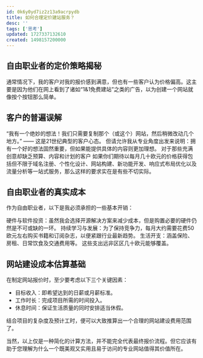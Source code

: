 ```yaml
---
id: 0k6y0yd7iz2z13a9acrpydb
title: 如何合理定价建站服务？
desc: ''
tags: ['思考']
updated: 1727337132610
created: 1498157200000
---
```

## 自由职业者的定价策略揭秘

通常情况下，我的客户对我的报价感到满意，但也有一些客户认为价格偏高。这主要是因为他们在网上看到了诸如“1&1免费建站”之类的广告，以为创建一个网站就像按个按钮那么简单。

## 客户的普遍误解
“我有一个绝妙的想法！我们只需要复制那个（或这个）网站，然后稍微改动几个地方。” —— 这是21世纪典型的客户心态。
但请允许我从专业角度出发来说明：拥有一个好的想法固然重要，但如果能提供具体的内容则更加理想。
对于那些充满创意却缺乏预算、内容和计划的客户
如果你们期待以每月几十欧元的价格获得包括但不限于域名注册、个性化设计、网站构建、新功能开发、响应式布局优化以及流量分析等一站式服务，那么这样的要求实在是有些不切实际。

## 自由职业者的真实成本
作为自由职业者，以下是我必须承担的一些基本开销：

硬件与软件投资：虽然我会选择开源解决方案来减少成本，但是购置必要的硬件仍然是不可或缺的一环。
持续学习与发展：为了保持竞争力，每月大约需要花费50欧元左右购买书籍和订阅杂志，以便紧跟行业最新趋势。
生活开支：涵盖保险、房租、日常饮食及交通费用等。
这些支出远非区区几十欧元能够覆盖。

## 网站建设成本估算基础
在制定网站报价时，至少要考虑以下三个关键因素：

- 目标收入：即希望达到的日薪或月薪标准。
- 工作时长：完成项目所需的时间投入。
- 休息时间：保证生活质量的同时安排适当休假。

结合项目的复杂度及预计工时，便可以大致推算出一个合理的网站建设费用范围了。

当然，以上仅是一种简化的计算方法，并不能完全代表最终报价流程。但它应该有助于您理解为什么一个既美观又实用且易于访问的专业网站值得其价值所在。